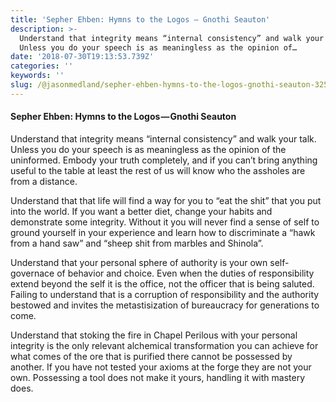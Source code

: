 ```yaml
---
title: 'Sepher Ehben: Hymns to the Logos — Gnothi Seauton'
description: >-
  Understand that integrity means “internal consistency” and walk your talk.
  Unless you do your speech is as meaningless as the opinion of…
date: '2018-07-30T19:13:53.739Z'
categories: ''
keywords: ''
slug: /@jasonmedland/sepher-ehben-hymns-to-the-logos-gnothi-seauton-325da9f2e9f2
---
```


#### Sepher Ehben: Hymns to the Logos — Gnothi Seauton

Understand that integrity means “internal consistency” and walk your talk. Unless you do your speech is as meaningless as the opinion of the uninformed. Embody your truth completely, and if you can’t bring anything useful to the table at least the rest of us will know who the assholes are from a distance.

Understand that that life will find a way for you to “eat the shit” that you put into the world. If you want a better diet, change your habits and demonstrate some integrity. Without it you will never find a sense of self to ground yourself in your experience and learn how to discriminate a “hawk from a hand saw” and “sheep shit from marbles and Shinola”.

Understand that your personal sphere of authority is your own self-governace of behavior and choice. Even when the duties of responsibility extend beyond the self it is the office, not the officer that is being saluted. Failing to understand that is a corruption of responsibility and the authority bestowed and invites the metastisization of bureaucracy for generations to come.

Understand that stoking the fire in Chapel Perilous with your personal integrity is the only relevant alchemical transformation you can achieve for what comes of the ore that is purified there cannot be possessed by another. If you have not tested your axioms at the forge they are not your own. Possessing a tool does not make it yours, handling it with mastery does.